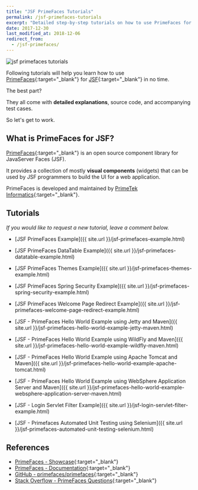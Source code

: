 ```yaml
---
title: "JSF PrimeFaces Tutorials"
permalink: /jsf-primefaces-tutorials
excerpt: "Detailed step-by-step tutorials on how to use PrimeFaces for JSF."
date: 2017-12-30
last_modified_at: 2018-12-06
redirect_from:
  - /jsf-primefaces/
---
```


<img src="{{ site.url }}/assets/images/jsf-primefaces/jsf-primefaces-tutorials.png" alt="jsf primefaces tutorials" class="align-right title-image">

Following tutorials will help you learn how to use [PrimeFaces](https://en.wikipedia.org/wiki/PrimeFaces){:target="_blank"} for [JSF](https://en.wikipedia.org/wiki/JavaServer_Faces){:target="_blank"} in no time.

The best part?

They all come with **detailed explanations**, source code, and accompanying test cases.

So let's get to work.

## What is PrimeFaces for JSF?

[PrimeFaces](http://primefaces.org/){:target="_blank"} is an open source component library for JavaServer Faces (JSF).

It provides a collection of mostly **visual components** (widgets) that can be used by JSF programmers to build the UI for a web application.

PrimeFaces is developed and maintained by [PrimeTek Informatics](http://www.primetek.com.tr/){:target="_blank"}.

## Tutorials

_If you would like to request a new tutorial, leave a comment below._

* [JSF PrimeFaces Example]({{ site.url }}/jsf-primefaces-example.html)
* [JSF PrimeFaces DataTable Example]({{ site.url }}/jsf-primefaces-datatable-example.html)
* [JSF PrimeFaces Themes Example]({{ site.url }}/jsf-primefaces-themes-example.html)
* [JSF PrimeFaces Spring Security Example]({{ site.url }}/jsf-primefaces-spring-security-example.html)
* [JSF PrimeFaces Welcome Page Redirect Example]({{ site.url }}/jsf-primefaces-welcome-page-redirect-example.html)

* [JSF - PrimeFaces Hello World Example using Jetty and Maven]({{ site.url }}/jsf-primefaces-hello-world-example-jetty-maven.html)
* [JSF - PrimeFaces Hello World Example using WildFly and Maven]({{ site.url }}/jsf-primefaces-hello-world-example-wildfly-maven.html)
* [JSF - PrimeFaces Hello World Example using Apache Tomcat and Maven]({{ site.url }}/jsf-primefaces-hello-world-example-apache-tomcat.html)
* [JSF - PrimeFaces Hello World Example using WebSphere Application Server and Maven]({{ site.url }}/jsf-primefaces-hello-world-example-websphere-application-server-maven.html)
* [JSF - Login Servlet Filter Example]({{ site.url }}/jsf-login-servlet-filter-example.html)
* [JSF - Primefaces Automated Unit Testing using Selenium]({{ site.url }}/jsf-primefaces-automated-unit-testing-selenium.html)

## References

* [PrimeFaces - Showcase](https://www.primefaces.org/showcase/){:target="_blank"}
* [PrimeFaces - Documentation](https://www.primefaces.org/documentation/){:target="_blank"}
* [GitHub - primefaces/primefaces](https://github.com/primefaces/primefaces){:target="_blank"}
* [Stack Overflow - PrimeFaces Questions](https://stackoverflow.com/questions/tagged/primefaces){:target="_blank"}
